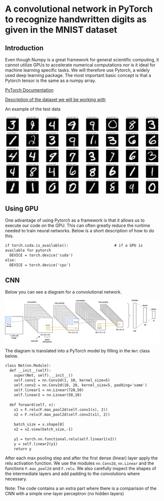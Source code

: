 # A convolutional network in PyTorch to recognize handwritten digits as given in the MNIST dataset

## Introduction

Even though Numpy is a great framework for general scientific computing, it cannot utilize GPUs to accelerate numerical computations nor is it ideal for machine learning specific tasks. We will therefore use Pytorch, a widely used deep learning package. The most important basic concept is that a Pytorch tensor is the same as a numpy array.

[PyTorch Documentation](https://pytorch.org/tutorials/beginner/pytorch_with_examples.html)

[Description of the dataset we will be working with](https://en.wikipedia.org/wiki/MNIST_database)

An example of the test data

![Test data random sample](/images/test-data-sample.png)

## Using GPU

One advantage of using Pytorch as a framework is that it allows us to execute our code on the GPU. This can often greatly reduce the runtime needed to train neural networks. Below is a short description of how to do this.

```
if torch.cuda.is_available():                     # if a GPU is available for pytorch
  DEVICE = torch.device('cuda')
else:
  DEVICE = torch.device('cpu')
```

## CNN

Below you can see a diagram for a convolutional network. 

![CNN Diagram](/images/CNN.png)

The diagram is translated into a PyTorch model by filling in the `Net` class below.

```
class Net(nn.Module):
  def __init__(self):
    super(Net, self).__init__()
    self.conv1 = nn.Conv2d(1, 10, kernel_size=5)
    self.conv2 = nn.Conv2d(10, 20, kernel_size=5, padding='same') 
    self.linear1 = nn.Linear(720,50)
    self.linear2 = nn.Linear(50,10)

  def forward(self, x):
    x1 = F.relu(F.max_pool2d(self.conv1(x), 2))
    x2 = F.relu(F.max_pool2d(self.conv2(x1), 2))
    
    batch_size = x.shape[0]
    x2 = x2.view(batch_size,-1)

    y1 = torch.nn.functional.relu(self.linear1(x2))
    y = self.linear2(y1)
    return y
```

After each max pooling step and after the first dense (linear) layer apply the relu activation function.
We use the modules `nn.Conv2d`, `nn.Linear` and the functions `F.max_pool2d` and `F.relu`. We also carefully inspect the shapes of
the intermediate layers and add padding to the convolutions where necessary.

Note: The code contains a an extra part where there is a comparison of the CNN with a simple one-layer perceptron (no hidden layers)
